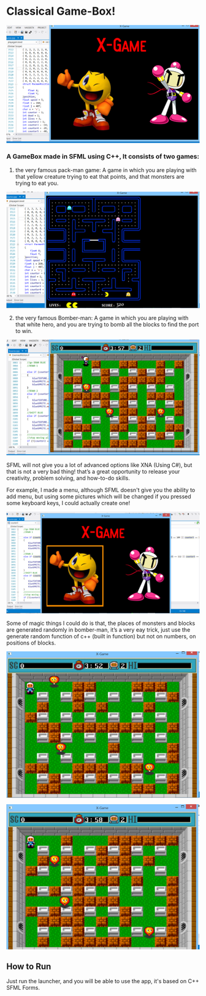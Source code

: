 # Classical Game-Box!

![Example 1](https://github.com/AbdelrahmanRadwan/Classical-GameBox/blob/master/results/1.png  "Example 1")

### A GameBox made in SFML using C++, It consists of two games:

1. the very famous pack-man game: A game in which you are playing with that yellow creature trying to eat that points, and that monsters are trying to eat you.

![Example 2](https://github.com/AbdelrahmanRadwan/Classical-GameBox/blob/master/results/2.png  "Example 2")

2. the very famous Bomber-man: A game in which you are playing with that white hero, and you are trying to bomb all the blocks to find the port to win.

![Example 3](https://github.com/AbdelrahmanRadwan/Classical-GameBox/blob/master/results/3.png  "Example 3")

SFML will not give you a lot of advanced options like XNA (Using C#), but that is not a very bad thing! that’s a great opportunity to release your creativity, problem solving, and how-to-do skills.

For example, I made a menu, although SFML doesn't give you the ability to add menu, but using some pictures which will be changed if you pressed some keyboard keys, I could actually create one!

![Example 4](https://github.com/AbdelrahmanRadwan/Classical-GameBox/blob/master/results/4.png  "Example 4")

Some of magic things I could do is that, the places of monsters and blocks are generated randomly in bomber-man, it’s a very eay trick, just use the generate random function of c++ (built in function) but not on numbers, on positions of blocks.

![Example 5](https://github.com/AbdelrahmanRadwan/Classical-GameBox/blob/master/results/5.png  "Example 5")

![Example 6](https://github.com/AbdelrahmanRadwan/Classical-GameBox/blob/master/results/6.png  "Example 6")


## How to Run
Just run the launcher, and you will be able to use the app, it's based on C++ SFML Forms.
